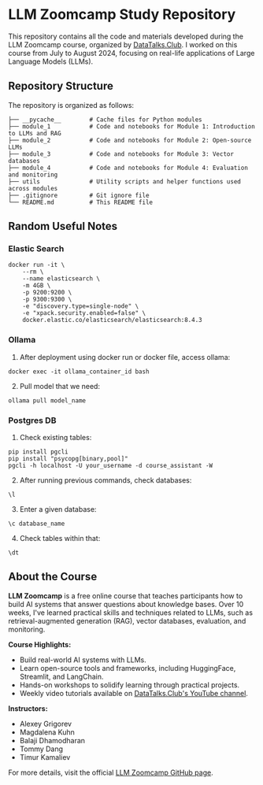 # LLM Zoomcamp Study Repository

This repository contains all the code and materials developed during the LLM Zoomcamp course, organized by [DataTalks.Club](https://github.com/DataTalksClub/llm-zoomcamp). I worked on this course from July to August 2024, focusing on real-life applications of Large Language Models (LLMs).


## Repository Structure

The repository is organized as follows:

```plaintext
├── __pycache__        # Cache files for Python modules
├── module_1           # Code and notebooks for Module 1: Introduction to LLMs and RAG
├── module_2           # Code and notebooks for Module 2: Open-source LLMs
├── module_3           # Code and notebooks for Module 3: Vector databases
├── module_4           # Code and notebooks for Module 4: Evaluation and monitoring
├── utils              # Utility scripts and helper functions used across modules
├── .gitignore         # Git ignore file
└── README.md          # This README file
```


## Random Useful Notes


### Elastic Search

```
docker run -it \
    --rm \
    --name elasticsearch \
    -m 4GB \
    -p 9200:9200 \
    -p 9300:9300 \
    -e "discovery.type=single-node" \
    -e "xpack.security.enabled=false" \
    docker.elastic.co/elasticsearch/elasticsearch:8.4.3
```

### Ollama

1. After deployment using docker run or docker file, access ollama:

```
docker exec -it ollama_container_id bash
```

2. Pull model that we need:

```
ollama pull model_name
```

### Postgres DB

1. Check existing tables:

```
pip install pgcli
pip install "psycopg[binary,pool]"
pgcli -h localhost -U your_username -d course_assistant -W
```

2. After running previous commands, check databases:

```
\l
```

3. Enter a given database:

```
\c database_name
```

4. Check tables within that:

```
\dt
```

## About the Course

**LLM Zoomcamp** is a free online course that teaches participants how to build AI systems that answer questions about knowledge bases. Over 10 weeks, I've learned practical skills and techniques related to LLMs, such as retrieval-augmented generation (RAG), vector databases, evaluation, and monitoring.

**Course Highlights:**
- Build real-world AI systems with LLMs.
- Learn open-source tools and frameworks, including HuggingFace, Streamlit, and LangChain.
- Hands-on workshops to solidify learning through practical projects.
- Weekly video tutorials available on [DataTalks.Club's YouTube channel](https://www.youtube.com/@DataTalksClub).

**Instructors:**
- Alexey Grigorev
- Magdalena Kuhn
- Balaji Dhamodharan
- Tommy Dang
- Timur Kamaliev

For more details, visit the official [LLM Zoomcamp GitHub page](https://github.com/DataTalksClub/llm-zoomcamp).

